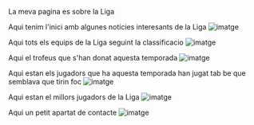 La meva pagina es sobre la Liga 

Aqui tenim l'inici amb algunes noticies interesants de la Liga
![imatge](https://github.com/user-attachments/assets/eff833ed-1e7c-4773-bb26-5189eda61f3c)

Aqui tots els equips de la Liga seguint la classificacio
![imatge](https://github.com/user-attachments/assets/732c8597-fce9-4f05-882b-6f2475ab9444)

Aqui el trofeus que s'han donat aquesta temporada
![imatge](https://github.com/user-attachments/assets/d3742e0c-9af9-4b13-8626-135e83ee58ee)

Aqui estan els jugadors que ha aquesta temporada han jugat tab be que semblava que tirin foc
![imatge](https://github.com/user-attachments/assets/c6465b30-e77c-45a5-8862-ae9c26b26299)

Aqui estan el millors jugadors de la Liga
![imatge](https://github.com/user-attachments/assets/f8a162c6-1fcb-4c21-972a-607a0afe783a)


Aqui un petit apartat de contacte 
![imatge](https://github.com/user-attachments/assets/c056bf9b-e3c6-4a2e-953e-b67d5e87e440)
